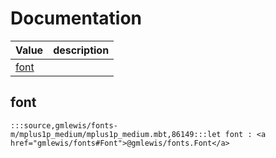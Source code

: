 # Documentation
|Value|description|
|---|---|
|[font](#font)||

## font

```moonbit
:::source,gmlewis/fonts-m/mplus1p_medium/mplus1p_medium.mbt,86149:::let font : <a href="gmlewis/fonts#Font">@gmlewis/fonts.Font</a>
```

